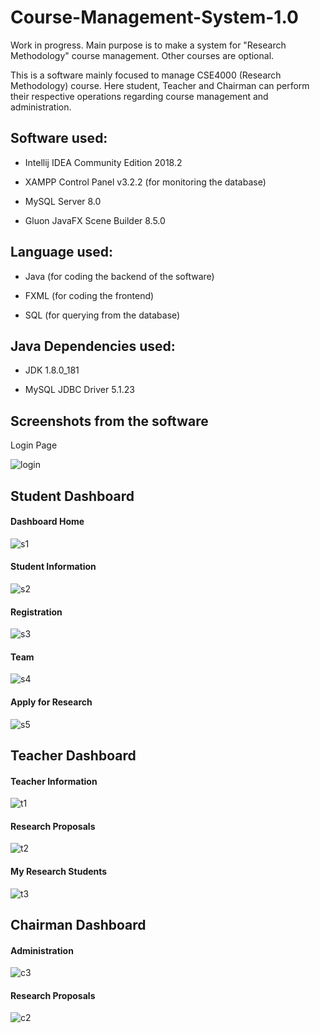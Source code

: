 # Course-Management-System-1.0

Work in progress. Main purpose is to make a system for "Research Methodology" course management. Other courses are optional.

This is a software mainly focused to manage CSE4000 (Research Methodology) course. Here student, Teacher and Chairman can perform their respective operations regarding course management and administration.

## Software used:
 * Intellij IDEA Community Edition 2018.2

 * XAMPP Control Panel v3.2.2 (for monitoring the database)

 * MySQL Server 8.0
 
 * Gluon JavaFX Scene Builder 8.5.0

## Language used:
 * Java (for coding the backend of the software)

 * FXML (for coding the frontend)

 * SQL (for querying from the database)

## Java Dependencies used:
 * JDK 1.8.0_181

 * MySQL JDBC Driver 5.1.23


## Screenshots from the software

Login Page

![login](https://user-images.githubusercontent.com/14056189/59272974-0091d700-8c79-11e9-9d9f-537f052ea537.PNG)

## Student Dashboard

#### Dashboard Home
![s1](https://user-images.githubusercontent.com/14056189/59273060-2d45ee80-8c79-11e9-880b-a8169675d47b.PNG)
#### Student Information
![s2](https://user-images.githubusercontent.com/14056189/59273077-33d46600-8c79-11e9-8718-dcdfd3fb4bcf.PNG)
#### Registration
![s3](https://user-images.githubusercontent.com/14056189/59273087-38008380-8c79-11e9-8605-facd9876f33f.PNG)
#### Team
![s4](https://user-images.githubusercontent.com/14056189/59273102-3df66480-8c79-11e9-912d-cc260c0e95d8.PNG)
#### Apply for Research
![s5](https://user-images.githubusercontent.com/14056189/59273115-42228200-8c79-11e9-9a68-acfe55d83dcf.PNG)

## Teacher Dashboard

#### Teacher Information
![t1](https://user-images.githubusercontent.com/14056189/59273137-51093480-8c79-11e9-996d-3e585a6fabc8.PNG)
#### Research Proposals
![t2](https://user-images.githubusercontent.com/14056189/59273143-54042500-8c79-11e9-9c6a-9693361dba29.PNG)
#### My Research Students
![t3](https://user-images.githubusercontent.com/14056189/59273147-55355200-8c79-11e9-90fb-06eac3ba1bd4.PNG)

## Chairman Dashboard

#### Administration
![c3](https://user-images.githubusercontent.com/14056189/59273171-654d3180-8c79-11e9-92a9-622bb1286550.PNG)
#### Research Proposals
![c2](https://user-images.githubusercontent.com/14056189/59273172-65e5c800-8c79-11e9-9fa6-ac302203daf7.PNG)
